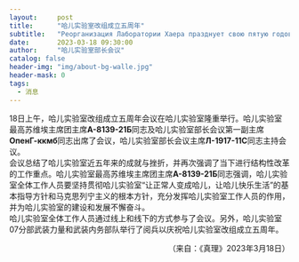 ```yaml
---
layout:     post
title:      "哈儿实验室改组成立五周年"
subtitle:   "Реорганизация Лаборатории Хаера празднует свою пятую годовщину"
date:       2023-03-18 09:30:00
author:     "哈儿实验室部长会议"
catalog: false
header-img: "img/about-bg-walle.jpg"
header-mask: 0
tags:
  - 消息
---
```


18日上午，哈儿实验室改组成立五周年会议在哈儿实验室隆重举行。哈儿实验室最高苏维埃主席团主席**А-8139-21Б**同志及哈儿实验室部长会议第一副主席**ОпенГ-ккмб**同志出席了会议，哈儿实验室部长会议主席**Л-1917-11С**同志主持会议。  
会议总结了哈儿实验室近五年来的成就与挫折，并再次强调了当下进行结构性改革的工作重点。哈儿实验室最高苏维埃主席团主席**А-8139-21Б**同志强调，哈儿实验室全体工作人员要坚持贯彻哈儿实验室“让正常人变成哈儿，让哈儿快乐生活”的基本指导方针和马克思列宁主义的根本方针，充分发挥哈儿实验室工作人员的作用，并为哈儿实验室的建设和发展不懈奋斗。  
哈儿实验室全体工作人员通过线上和线下的方式参与了会议。另外，哈儿实验室07分部武装力量和武装内务部队举行了阅兵以庆祝哈儿实验室改组成立五周年。
<div style="text-align: right">（来自：《真理》2023年3月18日）</div>